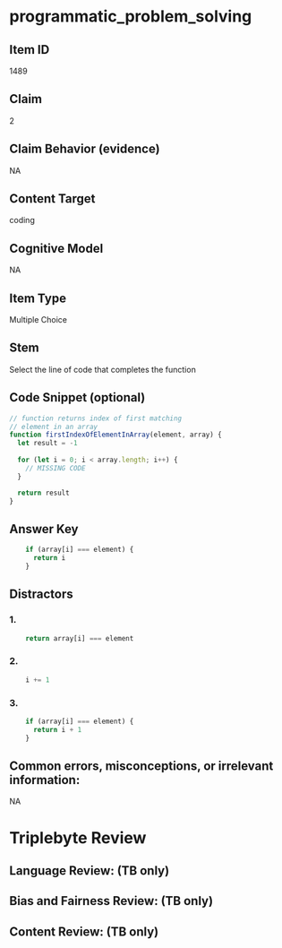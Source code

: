 # programmatic_problem_solving

## Item ID
1489

## Claim
2

## Claim Behavior (evidence)
NA

## Content Target
coding

## Cognitive Model
NA

## Item Type
Multiple Choice

## Stem
Select the line of code that completes the function

## Code Snippet (optional)
```javascript
// function returns index of first matching 
// element in an array
function firstIndexOfElementInArray(element, array) {
  let result = -1
  
  for (let i = 0; i < array.length; i++) {
    // MISSING CODE
  }

  return result
}
```

## Answer Key
```javascript
    if (array[i] === element) {
      return i
    }
```

## Distractors

### 1.
```javascript
    return array[i] === element
```

### 2.
```javascript
    i += 1
```

### 3.
```javascript
    if (array[i] === element) {
      return i + 1
    }
```

## Common errors, misconceptions, or irrelevant information:
NA

# Triplebyte Review


## Language Review: (TB only)


## Bias and Fairness Review: (TB only)


## Content Review: (TB only)


